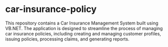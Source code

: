 # car-insurance-policy
This repository contains a Car Insurance Management System built using VB.NET. The application is designed to streamline the process of managing car insurance policies, including creating and managing customer profiles, issuing policies, processing claims, and generating reports.
